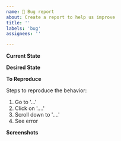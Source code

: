 ```yaml
---
name: 🧯 Bug report
about: Create a report to help us improve
title: ''
labels: 'bug'
assignees: ''

---
```


**Current State**

<!-- (A concise description of the bug encountered ) -->

**Desired State**

<!-- Give a brief description of what you expected to happen. -->


**To Reproduce**

Steps to reproduce the behavior:
1. Go to '...'
2. Click on '....'
3. Scroll down to '....'
4. See error


**Screenshots**

<!-- Add screenshots to help explain your problem (if possible) -->



